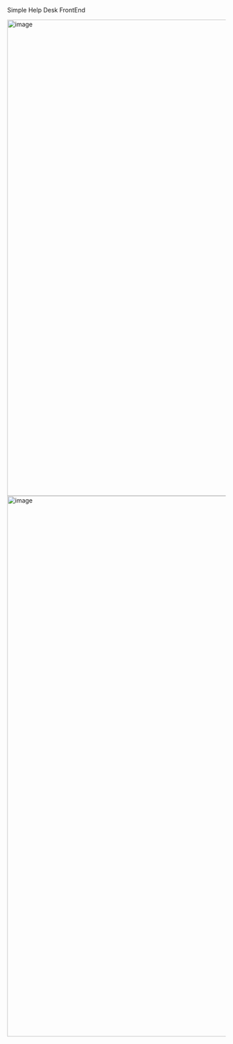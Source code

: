 Simple Help Desk FrontEnd 

<img width="1099" alt="image" src="https://github.com/sdess09/helpdesk/assets/37374498/8d80f41c-01d4-4cef-98c4-77dadc4a431a">


<img width="1248" alt="image" src="https://github.com/sdess09/helpdesk/assets/37374498/ee541cde-4e45-4b03-bd87-d7ba92b7701d">
